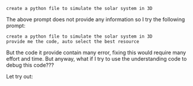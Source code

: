 ```
create a python file to simulate the solar system in 3D

```

The above prompt does not provide any information so I try the following prompt:


```
create a python file to simulate the solar system in 3D
provide me the code, auto select the best resource
```

But the code it provide contain many error, fixing this would require many effort and time.
But anyway, what if I try to use the understanding code to debug this code???

Let try out:

```

```
